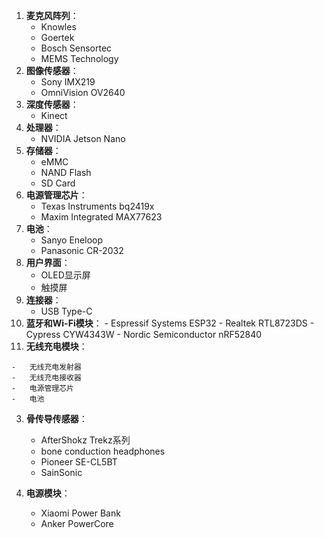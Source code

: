1. **麦克风阵列**：
   - Knowles
   - Goertek
   - Bosch Sensortec
   - MEMS Technology
2. **图像传感器**：
   - Sony IMX219
   - OmniVision OV2640
3. **深度传感器**：
   - Kinect
4. **处理器**：
   - NVIDIA Jetson Nano
5. **存储器**：
   - eMMC
   - NAND Flash
   - SD Card
6. **电源管理芯片**：
   - Texas Instruments bq2419x
   - Maxim Integrated MAX77623
7. **电池**：
   - Sanyo Eneloop
   - Panasonic CR-2032
8. **用户界面**：
   - OLED显示屏
   - 触摸屏
9. **连接器**：
   - USB Type-C
10.  **蓝牙和Wi-Fi模块**：
    -   Espressif Systems ESP32
    -   Realtek RTL8723DS
    -   Cypress CYW4343W
    -   Nordic Semiconductor nRF52840
11.  **无线充电模块**：
    
    -   无线充电发射器
    -   无线充电接收器
    -   电源管理芯片
    -   电池
3.  **骨传导传感器**：
    
    -   AfterShokz Trekz系列
    -   bone conduction headphones
    -   Pioneer SE-CL5BT
    -   SainSonic
4.  **电源模块**：
    
    -   Xiaomi Power Bank
    -   Anker PowerCore

<!--stackedit_data:
eyJoaXN0b3J5IjpbMTM3MDczNDU0NV19
-->
